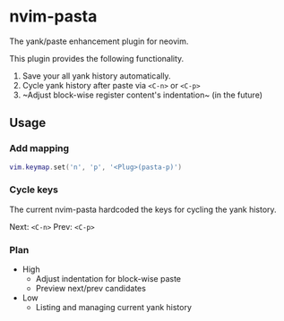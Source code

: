 # nvim-pasta

The yank/paste enhancement plugin for neovim.

This plugin provides the following functionality.

1. Save your all yank history automatically.
2. Cycle yank history after paste via `<C-n>` or `<C-p>` 
3. ~Adjust block-wise register content's indentation~ (in the future)

## Usage

### Add mapping

```lua
vim.keymap.set('n', 'p', '<Plug>(pasta-p)')
```


### Cycle keys

The current nvim-pasta hardcoded the keys for cycling the yank history.

Next: `<C-n>`
Prev: `<C-p>`


### Plan

- High
    - Adjust indentation for block-wise paste
    - Preview next/prev candidates
- Low
  - Listing and managing current yank history
